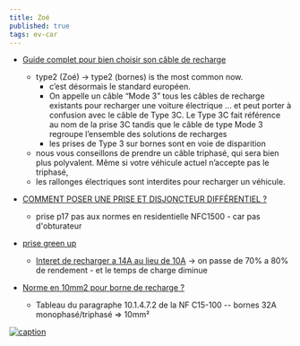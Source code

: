 ```yaml
---
title: Zoé
published: true
tags: ev-car
---
```

- [Guide complet pour bien choisir son câble de recharge](https://www.mister-ev.com/blogs/buying-tips/guide-cable-recharge-voiture-electrique)
	- type2 (Zoé) -> type2 (bornes) is the most common now.
    	- c’est désormais le standard européen.
        - On appelle un câble “Mode 3” tous les câbles de recharge existants pour recharger une voiture électrique ...  et peut porter à confusion avec le câble de Type 3C. Le Type 3C fait référence au nom de la prise 3C tandis que le câble de type Mode 3 regroupe l’ensemble des solutions de recharges
        - les prises de Type 3 sur bornes sont en voie de disparition
    - nous vous conseillons de prendre un câble triphasé, qui sera bien plus polyvalent. Même si votre véhicule actuel n’accepte pas le triphasé,
    - les rallonges électriques sont interdites pour recharger un véhicule.

- [COMMENT POSER UNE PRISE ET DISJONCTEUR DIFFÉRENTIEL ?](https://www.youtube.com/watch?v=qP9-XGkEgiE)
	- prise p17 pas aux normes en residentielle NFC1500 - car pas d'obturateur
    
- [prise green up](https://izi-by-edf.fr/blog/borne-de-recharge-prise-green-up/)
	- [Interet de recharger a 14A au lieu de 10A](https://forums.automobile-propre.com/topic/installation-%C3%A9lectrique-pour-zo%C3%A9-11165/) -> on passe de 70% a 80% de rendement - et le temps de charge diminue
    
- [Norme en 10mm2 pour borne de recharge ? ](https://www.forumconstruire.com/construire/topic-474540-norme-10mm2-borne-recharge.php)
	- Tableau du paragraphe 10.1.4.7.2 de la NF C15-100 --  bornes 32A monophasé/triphasé => 10mm²
    
[![caption](https://files.forumconstruire.com/images/nf/nf-15-100-a5-508-courant-assigna-maximal-dispositifs-protection-jpg-stor-65a8e8b00711e592776.jpg) ](https://www.forumconstruire.com/construire/topic-474540-norme-10mm2-borne-recharge.php)
